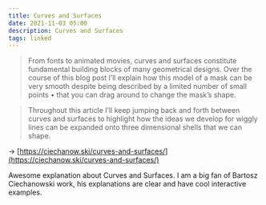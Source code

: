 ```yaml
---
title: Curves and Surfaces
date: 2021-11-03 05:00
description: Curves and Surfaces
tags: linked
---
```


> From fonts to animated movies, curves and surfaces constitute fundamental building blocks of many geometrical designs. Over the course of this blog post I’ll explain how this model of a mask can be very smooth despite being described by a limited number of small points • that you can drag around to change the mask’s shape.

> Throughout this article I’ll keep jumping back and forth between curves and surfaces to highlight how the ideas we develop for wiggly lines can be expanded onto three dimensional shells that we can shape.

→ [https://ciechanow.ski/curves-and-surfaces/](https://ciechanow.ski/curves-and-surfaces/)

Awesome explanation about Curves and Surfaces. I am a big fan of Bartosz Ciechanowski work, his explanations are clear and have cool interactive examples.
